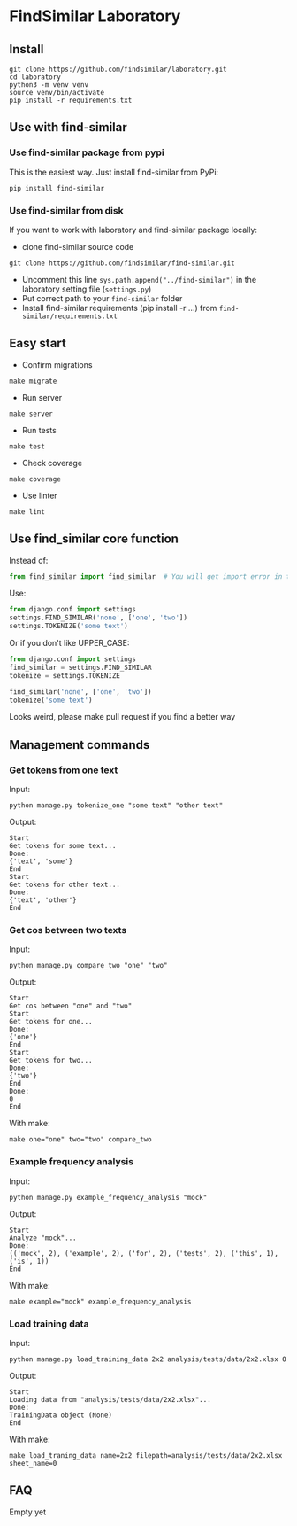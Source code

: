 # FindSimilar Laboratory

## Install

```commandline
git clone https://github.com/findsimilar/laboratory.git
cd laboratory
python3 -m venv venv
source venv/bin/activate
pip install -r requirements.txt
```

## Use with find-similar

### Use find-similar package from pypi

This is the easiest way. Just install find-similar from PyPi:
```commandline
pip install find-similar
```

### Use find-similar from disk

If you want to work with laboratory and find-similar package locally:
- clone find-similar source code
```commandline
git clone https://github.com/findsimilar/find-similar.git
```
- Uncomment this line `sys.path.append("../find-similar")` in the laboratory setting file (`settings.py`)
- Put correct path to your `find-similar` folder
- Install find-similar requirements (pip install -r ...) from `find-similar/requirements.txt`

## Easy start

- Confirm migrations
```
make migrate
```
- Run server
```
make server
```
- Run tests
```commandline
make test
```
- Check coverage
```commandline
make coverage
```
- Use linter
```commandline
make lint
```

## Use find_similar core function

Instead of:
```python
from find_similar import find_similar  # You will get import error in this case
```

Use:
```python
from django.conf import settings
settings.FIND_SIMILAR('none', ['one', 'two'])
settings.TOKENIZE('some text')
```

Or if you don't like UPPER_CASE:
```python
from django.conf import settings
find_similar = settings.FIND_SIMILAR
tokenize = settings.TOKENIZE

find_similar('none', ['one', 'two'])
tokenize('some text')
```

Looks weird, please make pull request if you find a better way

## Management commands

### Get tokens from one text

Input:
```commandline
python manage.py tokenize_one "some text" "other text"
```

Output:
```commandline
Start
Get tokens for some text...
Done:
{'text', 'some'}
End
Start
Get tokens for other text...
Done:
{'text', 'other'}
End
```

### Get cos between two texts

Input:
```commandline
python manage.py compare_two "one" "two"
```

Output:
```commandline
Start
Get cos between "one" and "two"
Start
Get tokens for one...
Done:
{'one'}
End
Start
Get tokens for two...
Done:
{'two'}
End
Done:
0
End
```

With make:
```commandline
make one="one" two="two" compare_two
```

### Example frequency analysis

Input:
```commandline
python manage.py example_frequency_analysis "mock"
```

Output:
```commandline
Start
Analyze "mock"...
Done:
(('mock', 2), ('example', 2), ('for', 2), ('tests', 2), ('this', 1), ('is', 1))
End
```

With make:
```commandline
make example="mock" example_frequency_analysis
```

### Load training data

Input:
```commandline
python manage.py load_training_data 2x2 analysis/tests/data/2x2.xlsx 0
```

Output:
```commandline
Start
Loading data from "analysis/tests/data/2x2.xlsx"...
Done:
TrainingData object (None)
End
```

With make:
```commandline
make load_traning_data name=2x2 filepath=analysis/tests/data/2x2.xlsx sheet_name=0
```

## FAQ

Empty yet
